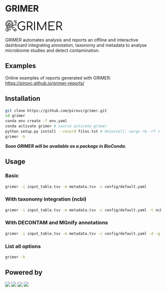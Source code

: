 # GRIMER

![GRIMER](grimer/img/logo.png)

GRIMER automates analysis and reports an offline and interactive dashboard integrating annotation, taxonomy and metadata to analyse microbiome studies and detect contamination.

## Examples

Online examples of reports generated with GRIMER: https://pirovc.github.io/grimer-reports/

## Installation

```bash
git clone https://github.com/pirovc/grimer.git
cd grimer
conda env create -f env.yaml
conda activate grimer # source activate grimer
python setup.py install --record files.txt # Uninstall: xargs rm -rf < files.txt
grimer -h
```
***Soon GRIMER will be available as a package in BioConda.***

## Usage

### Basic
```bash
grimer -i input_table.tsv -m metadata.tsv -c config/default.yaml
```

### With taxonomy integration (ncbi)
```bash
grimer -i input_table.tsv -m metadata.tsv -c config/default.yaml -t ncbi #optional -b taxdump.tar.gz
```

### With DECONTAM and MGnify annotations
```bash
grimer -i input_table.tsv -m metadata.tsv -c config/default.yaml -d -g
```

### List all options 
```bash
grimer -h
```

## Powered by

[<img src="https://static.bokeh.org/branding/logos/bokeh-logo.png" width="100">](https://bokeh.org)
[<img src="https://pandas.pydata.org/static/img/pandas.svg" width="100">](https://pandas.org)
[<img src="https://www.scipy.org/_static/logo.png" width="100">](https://scipy.org)
[<img src="http://scikit-bio.org/assets/logo.svg" width="100">](https://scikit-bio.org)
